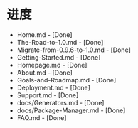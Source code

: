 # 进度

* Home.md - [Done]
* The-Road-to-1.0.md - [Done]
* Migrate-from-0.9.6-to-1.0.md - [Done]
* Getting-Started.md - [Done]
* Homepage.md - [Done]
* About.md - [Done]
* Goals-and-Roadmap.md - [Done]
* Deployment.md - [Done]
* Support.md - [Done]
* docs/Generators.md - [Done]
* docs/Package-Manager.md - [Done]
* FAQ.md - [Done]
